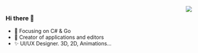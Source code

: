 <img align="right" src="https://github-readme-stats.vercel.app/api?username=Noisrev&show_icons=true&icon_color=388BFD&text_color=718096&bg_color=FFFFFF00&border_color=484F5850&hide_title=true" />

### Hi there 👋

- 📕 Focusing on C# & Go
- 🔨 Creator of applications and editors
- ✨ UI/UX Designer. 3D, 2D, Animations...

